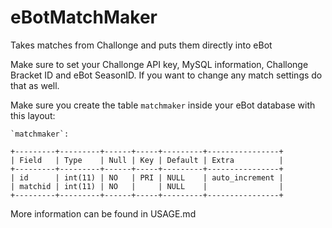 # eBotMatchMaker
Takes matches from Challonge and puts them directly into eBot

Make sure to set your Challonge API key, MySQL information, Challonge Bracket ID and eBot SeasonID. If you want to change any match settings do that as well.

Make sure you create the table `matchmaker` inside your eBot database with this layout:
```
`matchmaker`:

+---------+---------+------+-----+---------+----------------+
| Field   | Type    | Null | Key | Default | Extra          |
+---------+---------+------+-----+---------+----------------+
| id      | int(11) | NO   | PRI | NULL    | auto_increment |
| matchid | int(11) | NO   |     | NULL    |                |
+---------+---------+------+-----+---------+----------------+
```

More information can be found in USAGE.md
